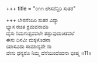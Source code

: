 +++
title = "೦೧೧ ಲೇಸನೆನ್ದಿರಿ ಸುತರ"

+++
ಲೇಸನೆಂದಿರಿ ಸುತರ ವಿದ್ಯಾ  
ಭ್ಯಾಸ ರಚಿತ ಶ್ರಮವನಾವರಿ  
ದೈಸು ನಿಮಗುತ್ಸವವಲೇ ತಪ್ಪಾವುದುಚಿತವಲೆ   
ಈಸು ದಿನವೀ ಮಕ್ಕಳೊಡನಾ  
ಯಾಸವಿದು ಸಾಮಾನ್ಯವೇ ನಾ   
ವೇಸು ಧನ್ಯರೊ ನಿಮ್ಮ ದೆಸೆಯಿಂದೆಂದನಾ ಭೀಷ್ಮ      ॥11॥